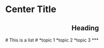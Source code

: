 # Center Title #
<h2 div align="center">Heading</h2>
# This is a list #
*topic 1
*topic 2
*topic 3
***

